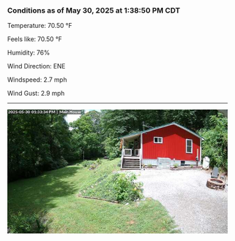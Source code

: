 ### Conditions as of May 30, 2025 at 1:38:50 PM CDT 

Temperature: 70.50 &deg;F

Feels like: 70.50 &deg;F

Humidity: 76%

Wind Direction: ENE

Windspeed: 2.7 mph

Wind Gust: 2.9 mph

---

<img src="./images/latest.jpeg"/>

